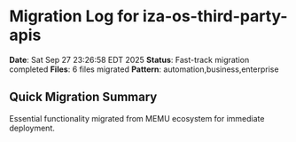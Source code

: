# Migration Log for iza-os-third-party-apis

**Date**: Sat Sep 27 23:26:58 EDT 2025
**Status**: Fast-track migration completed
**Files**:        6 files migrated
**Pattern**: automation,business,enterprise

## Quick Migration Summary
Essential functionality migrated from MEMU ecosystem for immediate deployment.
